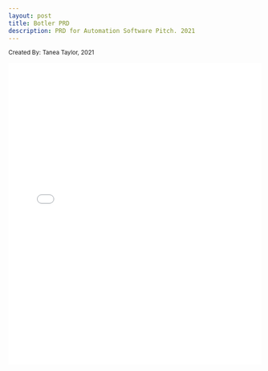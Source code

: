 ```yaml
---
layout: post
title: Botler PRD
description: PRD for Automation Software Pitch. 2021
---
```

<article>
  <p class="meta"><small>Created By: Tanea Taylor, 2021</small></p>
  <embed src="/assets/files/Botler'sAutomatedTemplateCreationRequirements.pdf" type="application/pdf" width="100%" height="600px" />
